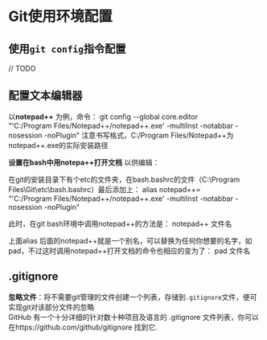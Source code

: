 # Git使用环境配置

## 使用`git config`指令配置

// TODO


## 配置文本编辑器
以**notepad++** 为例，命令：
git config --global core.editor \
"'C:/Program Files/Notepad++/notepad++.exe' -multiInst -notabbar -nosession -noPlugin"
注意书写格式，C:/Program Files/Notepad++为notepad++.exe的实际安装路径

**设置在bash中用notepa++打开文档** 以供编辑：

在git的安装目录下有个etc的文件夹，在bash.bashrc的文件（C:\Program Files\Git\etc\bash.bashrc）最后添加上：
alias notepad++=\
"'C:/Program Files/Notepad++/notepad++.exe' -multiInst -notabbar -nosession -noPlugin"

此时，在git bash环境中调用notepad++的方法是：
notepad++ 文件名

上面alias 后面的notepad++就是一个别名，可以替换为任何你想要的名字，如pad，不过这时调用notepad++打开文档的命令也相应的变为了： pad 文件名

## .gitignore
**忽略文件**：将不需要git管理的文件创建一个列表，存储到`.gitignore`文件，便可实现git对该部分文件的忽略  
GitHub 有一个十分详细的针对数十种项目及语言的 .gitignore 文件列表，你可以在https://github.com/github/gitignore 找到它.  
